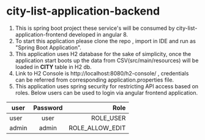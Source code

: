 # city-list-application-backend



1. This is spring boot project these service's will be consumed by city-list-application-frontend developed in angular 8.
2. To start this application please clone the repo , import in IDE and run as "Spring Boot Application".
3. This application uses H2 database for the sake of simplicity, once the application start boots up the data from CSV(src/main/resources) will be loaded in **CITY** table in H2 db.
4. Link to H2 Console is http://localhost:8080/h2-console/ , credentials can be referred from corresponding application.properties file.
5. This application uses spring security for restricting API access based on roles. Below users can be used to login via angular frontend application.

| user          | Password              | Role  |
| ------------- |:-------------:| -----:|
| user      | user | ROLE_USER |
| admin      | admin      |   ROLE_ALLOW_EDIT |
